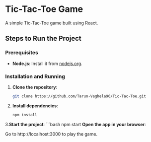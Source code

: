 # Tic-Tac-Toe Game

A simple Tic-Tac-Toe game built using React.

## Steps to Run the Project

### Prerequisites

- **Node.js**: Install it from [nodejs.org](https://nodejs.org/).

### Installation and Running

1. **Clone the repository**:

   ```bash
   git clone https://github.com/Tarun-Vaghela90/Tic-Tac-Toe.git

2. **Install dependencies**:

   ```bash
   npm install

3.**Start the project**:
    ```bash
      npm start
**Open the app in your browser**:

Go to http://localhost:3000 to play the game.
